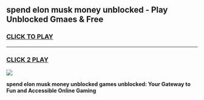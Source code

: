 
## spend elon musk money unblocked - Play Unblocked Gmaes & Free
<h3>
<a href="https://news.freeplayer.one?title=spend_elon_musk_money_unblocked&ref=23F">CLICK TO PLAY</a></h3>
<hr>

<h3>
<a href="https://news.freeplayer.one?title=spend_elon_musk_money_unblocked&ref=23F">CLICK 2 PLAY</a>
  
</h3>

<a href="https://news.freeplayer.one?title=spend_elon_musk_money_unblocked&ref=23F/"><img src="https://clearcache.store/games.png"></a>


**spend elon musk money unblocked games unblocked: Your Gateway to Fun and Accessible Online Gaming**
